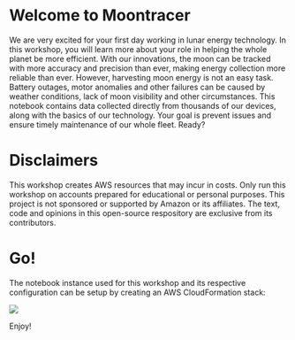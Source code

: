 # Welcome to Moontracer

We are very excited for your first day working in lunar energy technology. In this workshop, you will learn more about your role in helping the whole planet be more efficient. With our innovations, the moon can be tracked with more accuracy and precision than ever, making energy collection more reliable than ever. However, harvesting moon energy is not an easy task. Battery outages, motor anomalies and other failures can be caused by weather conditions, lack of moon visibility and other circumstances. This notebook contains data collected directly from thousands of our devices, along with the basics of our technology. Your goal is prevent issues and ensure timely maintenance of our whole fleet. Ready?

# Disclaimers

This workshop creates AWS resources that may incur in costs.
Only run this workshop on accounts prepared for educational or personal purposes.
This project is not sponsored or supported by Amazon or its affiliates. The text, code and opinions in this open-source respository are exclusive from its contributors.

# Go!

The notebook instance used for this workshop and its respective configuration can be setup by creating an AWS CloudFormation stack:

<a href="https://console.aws.amazon.com/cloudformation/home?#/stacks/create/review?filter=active&templateURL=https%3A%2F%2Fs3.amazonaws.com%2Fs3.strigus.cloud%2Ftemplate.yaml&stackName=moontracer-workshop"><img src="https://s3.amazonaws.com/cloudformation-examples/cloudformation-launch-stack.png" target="_blank"/></a>

Enjoy!
 


